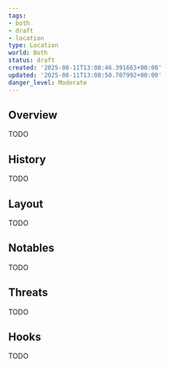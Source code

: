 ```yaml
---
tags:
- both
- draft
- location
type: Location
world: Both
status: draft
created: '2025-08-11T13:08:46.391663+00:00'
updated: '2025-08-11T13:08:50.707992+00:00'
danger_level: Moderate
---
```



## Overview

TODO
## History

TODO
## Layout

TODO
## Notables

TODO
## Threats

TODO
## Hooks

TODO
